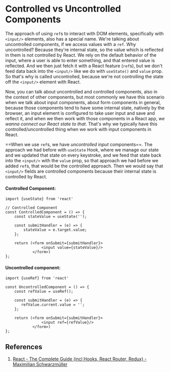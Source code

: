 # Controlled vs Uncontrolled Components

The approach of using `ref`s to interact with DOM elements, specifically with `<input/>` elements, also has a special name. We're talking about uncontrolled components, if we access values with a `ref`. Why uncontrolled? Because they're internal state, so the value which is reflected in them is not controlled by React. We rely on the default behavior of the input, where a user is able to enter something, and that entered value is reflected. And we then just fetch it with a React feature (`ref`s), but we don't feed data back into the `<input/>` like we do with `useState()` and `value` prop. So that's why is called uncontrolled, because we're not controlling the state off the `<input/>` element with React.

Now, you can talk about uncontrolled and controlled components, also in the context of other components, but most commonly we have this scenario when we talk about input components, about form components in general, because those components tend to have some internal state, natively by the browser, an input element is configured to take user input and save and reflect it, and when we then work with those components in a React app, _we wanna connect our React state to that_. That's why we typically have this controlled/uncontrolled thing when we work with input components in React.

==When we use `ref`s, we have _uncontrolled input_ components==. The approach we had before with `useState` Hook, where we manage our state and we updated that state on every keystroke, and we feed that state back into the `<input/>` with the `value` prop, so that approach we had before we added `ref`s, that would be the controlled approach. Then we would say that `<input/>` fields are controlled components because their internal state is controlled by React.

#### Controlled Component:

```react
import {useState} from 'react'

// Controlled Component
const ControlledComponent = () => {
    const stateValue = useState('');
    
    const submitHandler = (e) => {
        stateValue = e.target.value;
    };
    
    return (<form onSubmit={submitHandler}>
                <input value={stateValue}/>
            </form>)
};
```

#### Uncontrolled component:

```react
import {useRef} from 'react'

const UncontrolledComponent = () => {
    const refValue = useRef();
    
    const submitHandler = (e) => {
       refValue.current.value = '';
    };
    
    return (<form onSubmit={submitHandler}>
                <input ref={refValue}/>
            </form>)
};
```

## References

1. [React - The Complete Guide (incl Hooks, React Router, Redux) - Maximilian Schwarzmüller](https://www.udemy.com/course/react-the-complete-guide-incl-redux/)